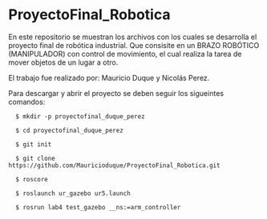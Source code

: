 # ProyectoFinal_Robotica
En este repositorio se muestran los archivos con los cuales se desarrolla el proyecto final de robótica industrial. 
Que consisite en un BRAZO ROBÓTICO (MANIPULADOR) con control de movimiento, el cual realiza la tarea de mover objetos de un lugar a otro.

El trabajo fue realizado por: Mauricio Duque y Nicolás Perez.

Para descargar y abrir el proyecto se deben seguir los sigueintes comandos:

      $ mkdir -p proyectofinal_duque_perez
      
      $ cd proyectofinal_duque_perez
      
      $ git init
      
      $ git clone https://github.com/Mauricioduque/ProyectoFinal_Robotica.git 
      
      $ roscore
      
      $ roslaunch ur_gazebo ur5.launch
      
      $ rosrun lab4 test_gazebo __ns:=arm_controller


